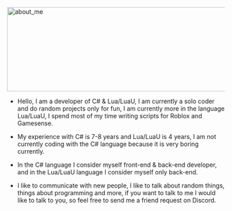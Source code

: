 <img width="544" height="195" alt="about_me" src="https://github.com/user-attachments/assets/fb6aa890-3cc9-44a0-8f2f-ea0d1da62c56" />

- Hello, I am a developer of C# & Lua/LuaU, I am currently a solo coder and do random projects only for fun, I am currently more in the language Lua/LuaU, I spend most of my time writing scripts for Roblox and Gamesense.

- My experience with C# is 7-8 years and Lua/LuaU is 4 years, I am not currently coding with the C# language because it is very boring currently.

- In the C# language I consider myself front-end & back-end developer, and in the Lua/LuaU language I consider myself only back-end.

- I like to communicate with new people, I like to talk about random things, things about programming and more, if you want to talk to me I would like to talk to you, so feel free to send me a friend request on Discord.
